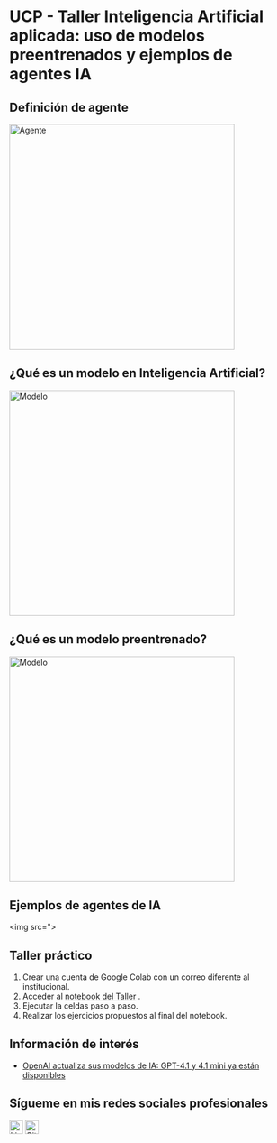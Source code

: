 # UCP - Taller Inteligencia Artificial aplicada: uso de modelos preentrenados y ejemplos de agentes IA

## Definición de agente

<img src="https://github.com/davidriveraarbelaez/UCP_taller_agentes/raw/main/Infograf%C3%ADa/01%20Agentes.webp" alt="Agente" width="400"/>

## ¿Qué es un modelo en Inteligencia Artificial?
<img src="https://github.com/davidriveraarbelaez/UCP_taller_agentes/blob/main/Infograf%C3%ADa/02%20modelo%20IA.webp" alt="Modelo" width="400"/>

## ¿Qué es un modelo preentrenado?
<img src="https://github.com/davidriveraarbelaez/UCP_taller_agentes/blob/main/Infograf%C3%ADa/03%20modelo%20preentrenado.png" alt="Modelo" width="400"/>

## Ejemplos de agentes de IA

<img src=">

## Taller práctico

1. Crear una cuenta de Google Colab con un correo diferente al institucional.
2. Acceder al [notebook del Taller](https://colab.research.google.com/drive/1Uzf0daDg-illBAtB6o27xqPTs2W4JImJ?usp=sharing) .
3. Ejecutar la celdas paso a paso.
4. Realizar los ejercicios propuestos al final del notebook.

## Información de interés

- [OpenAI actualiza sus modelos de IA: GPT-4.1 y 4.1 mini ya están disponibles](https://computerhoy.20minutos.es/tecnologia/openai-actualiza-modelos-ia-gpt-41-41-mini-ya-estan-disponibles-1461312)


## Sígueme en mis redes sociales profesionales

[<img src="https://cdn.jsdelivr.net/gh/devicons/devicon/icons/linkedin/linkedin-original.svg" alt="LinkedIn" width="24" style="vertical-align:middle;"/>](https://www.linkedin.com/in/davidriveraarbelaez/)
[<img src="https://github.githubassets.com/images/modules/logos_page/GitHub-Mark.png" alt="GitHub" width="24" style="vertical-align:middle;"/>](https://github.com/davidriveraarbelaez)

